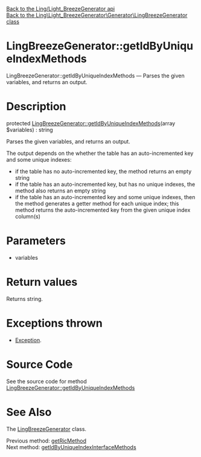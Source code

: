 [Back to the Ling/Light_BreezeGenerator api](https://github.com/lingtalfi/Light_BreezeGenerator/blob/master/doc/api/Ling/Light_BreezeGenerator.md)<br>
[Back to the Ling\Light_BreezeGenerator\Generator\LingBreezeGenerator class](https://github.com/lingtalfi/Light_BreezeGenerator/blob/master/doc/api/Ling/Light_BreezeGenerator/Generator/LingBreezeGenerator.md)


LingBreezeGenerator::getIdByUniqueIndexMethods
================



LingBreezeGenerator::getIdByUniqueIndexMethods — Parses the given variables, and returns an output.




Description
================


protected [LingBreezeGenerator::getIdByUniqueIndexMethods](https://github.com/lingtalfi/Light_BreezeGenerator/blob/master/doc/api/Ling/Light_BreezeGenerator/Generator/LingBreezeGenerator/getIdByUniqueIndexMethods.md)(array $variables) : string




Parses the given variables, and returns an output.

The output depends on the whether the table has an auto-incremented key and some unique indexes:

- if the table has no auto-incremented key, the method returns an empty string
- if the table has an auto-incremented key, but has no unique indexes, the method also returns an empty string
- if the table has an auto-incremented key and some unique indexes, then the method generates a getter method for
     each unique index; this method returns the auto-incremented key from the given unique index column(s)




Parameters
================


- variables

    


Return values
================

Returns string.


Exceptions thrown
================

- [Exception](http://php.net/manual/en/class.exception.php).&nbsp;







Source Code
===========
See the source code for method [LingBreezeGenerator::getIdByUniqueIndexMethods](https://github.com/lingtalfi/Light_BreezeGenerator/blob/master/Generator/LingBreezeGenerator.php#L926-L967)


See Also
================

The [LingBreezeGenerator](https://github.com/lingtalfi/Light_BreezeGenerator/blob/master/doc/api/Ling/Light_BreezeGenerator/Generator/LingBreezeGenerator.md) class.

Previous method: [getRicMethod](https://github.com/lingtalfi/Light_BreezeGenerator/blob/master/doc/api/Ling/Light_BreezeGenerator/Generator/LingBreezeGenerator/getRicMethod.md)<br>Next method: [getIdByUniqueIndexInterfaceMethods](https://github.com/lingtalfi/Light_BreezeGenerator/blob/master/doc/api/Ling/Light_BreezeGenerator/Generator/LingBreezeGenerator/getIdByUniqueIndexInterfaceMethods.md)<br>

